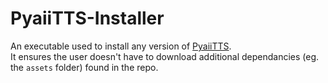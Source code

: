 # PyaiiTTS-Installer
An executable used to install any version of [PyaiiTTS](https://github.com/DatBogie/PyaiiTTS).
<br>It ensures the user doesn't have to download additional dependancies (eg. the `assets` folder) found in the repo.

